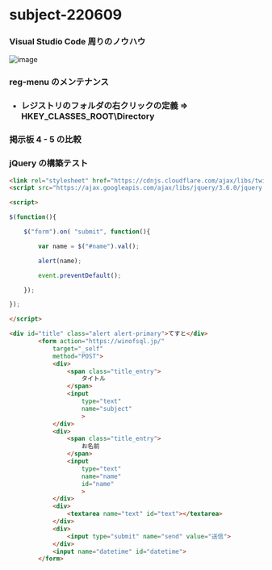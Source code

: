 # subject-220609

### Visual Studio Code 周りのノウハウ
![image](https://user-images.githubusercontent.com/1501327/172763639-9c3c7b66-9eda-4164-a275-affd436c17ed.png)

### reg-menu のメンテナンス
- ### レジストリのフォルダの右クリックの定義 => HKEY_CLASSES_ROOT\Directory

### 掲示板 4 - 5 の比較

### jQuery の構築テスト
```html
<link rel="stylesheet" href="https://cdnjs.cloudflare.com/ajax/libs/twitter-bootstrap/5.0.1/css/bootstrap.min.css">
<script src="https://ajax.googleapis.com/ajax/libs/jquery/3.6.0/jquery.min.js"></script>

<script>

$(function(){

	$("form").on( "submit", function(){

		var name = $("#name").val();

		alert(name);

		event.preventDefault();

	});

});

</script>

<div id="title" class="alert alert-primary">てすと</div>
        <form action="https://winofsql.jp/"
            target="_self"
            method="POST">
            <div>
                <span class="title_entry">
                    タイトル
                </span>
                <input
                    type="text"
                    name="subject"
                    >
            </div>
            <div>
                <span class="title_entry">
                    お名前
                </span>
                <input
                    type="text"
                    name="name"
                    id="name"
                    >
            </div>
            <div>
                <textarea name="text" id="text"></textarea>
            </div>
            <div>
                <input type="submit" name="send" value="送信">
            </div>
            <input name="datetime" id="datetime">
        </form>
```

